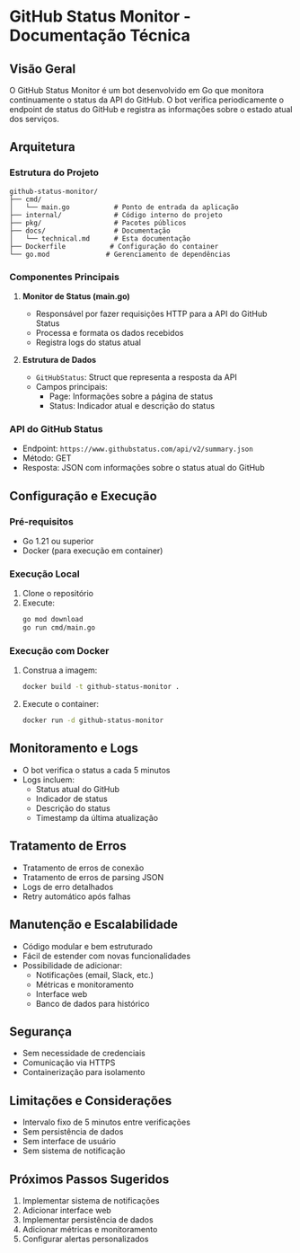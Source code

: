 # GitHub Status Monitor - Documentação Técnica

## Visão Geral
O GitHub Status Monitor é um bot desenvolvido em Go que monitora continuamente o status da API do GitHub. O bot verifica periodicamente o endpoint de status do GitHub e registra as informações sobre o estado atual dos serviços.

## Arquitetura

### Estrutura do Projeto
```
github-status-monitor/
├── cmd/
│   └── main.go           # Ponto de entrada da aplicação
├── internal/             # Código interno do projeto
├── pkg/                  # Pacotes públicos
├── docs/                 # Documentação
│   └── technical.md      # Esta documentação
├── Dockerfile           # Configuração do container
└── go.mod              # Gerenciamento de dependências
```

### Componentes Principais

1. **Monitor de Status (main.go)**
   - Responsável por fazer requisições HTTP para a API do GitHub Status
   - Processa e formata os dados recebidos
   - Registra logs do status atual

2. **Estrutura de Dados**
   - `GitHubStatus`: Struct que representa a resposta da API
   - Campos principais:
     - Page: Informações sobre a página de status
     - Status: Indicador atual e descrição do status

### API do GitHub Status
- Endpoint: `https://www.githubstatus.com/api/v2/summary.json`
- Método: GET
- Resposta: JSON com informações sobre o status atual do GitHub

## Configuração e Execução

### Pré-requisitos
- Go 1.21 ou superior
- Docker (para execução em container)

### Execução Local
1. Clone o repositório
2. Execute:
   ```bash
   go mod download
   go run cmd/main.go
   ```

### Execução com Docker
1. Construa a imagem:
   ```bash
   docker build -t github-status-monitor .
   ```
2. Execute o container:
   ```bash
   docker run -d github-status-monitor
   ```

## Monitoramento e Logs
- O bot verifica o status a cada 5 minutos
- Logs incluem:
  - Status atual do GitHub
  - Indicador de status
  - Descrição do status
  - Timestamp da última atualização

## Tratamento de Erros
- Tratamento de erros de conexão
- Tratamento de erros de parsing JSON
- Logs de erro detalhados
- Retry automático após falhas

## Manutenção e Escalabilidade
- Código modular e bem estruturado
- Fácil de estender com novas funcionalidades
- Possibilidade de adicionar:
  - Notificações (email, Slack, etc.)
  - Métricas e monitoramento
  - Interface web
  - Banco de dados para histórico

## Segurança
- Sem necessidade de credenciais
- Comunicação via HTTPS
- Containerização para isolamento

## Limitações e Considerações
- Intervalo fixo de 5 minutos entre verificações
- Sem persistência de dados
- Sem interface de usuário
- Sem sistema de notificação

## Próximos Passos Sugeridos
1. Implementar sistema de notificações
2. Adicionar interface web
3. Implementar persistência de dados
4. Adicionar métricas e monitoramento
5. Configurar alertas personalizados 